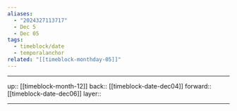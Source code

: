 ```yaml
---
aliases:
  - "2024327113717"
  - Dec 5
  - Dec 05
tags:
  - timeblock/date
  - temporalanchor
related: "[[timeblock-monthday-05]]"
---
```




***

up:: [[timeblock-month-12]]
back:: [[timeblock-date-dec04]]
forward:: [[timeblock-date-dec06]]
layer:: 

***

